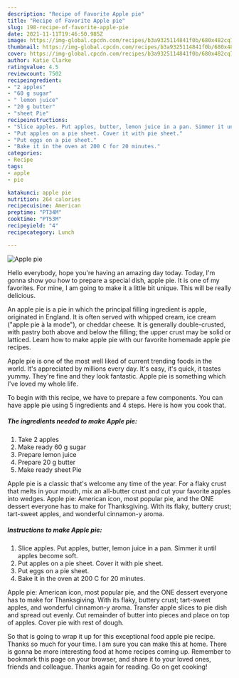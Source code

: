 ```yaml
---
description: "Recipe of Favorite Apple pie"
title: "Recipe of Favorite Apple pie"
slug: 198-recipe-of-favorite-apple-pie
date: 2021-11-11T19:46:50.985Z
image: https://img-global.cpcdn.com/recipes/b3a9325114841f0b/680x482cq70/apple-pie-recipe-main-photo.jpg
thumbnail: https://img-global.cpcdn.com/recipes/b3a9325114841f0b/680x482cq70/apple-pie-recipe-main-photo.jpg
cover: https://img-global.cpcdn.com/recipes/b3a9325114841f0b/680x482cq70/apple-pie-recipe-main-photo.jpg
author: Katie Clarke
ratingvalue: 4.5
reviewcount: 7502
recipeingredient:
- "2 apples"
- "60 g sugar"
- " lemon juice"
- "20 g butter"
- "sheet Pie"
recipeinstructions:
- "Slice apples. Put apples, butter, lemon juice in a pan. Simmer it until apples become soft."
- "Put apples on a pie sheet. Cover it with pie sheet."
- "Put eggs on a pie sheet."
- "Bake it in the oven at 200 C for 20 minutes."
categories:
- Recipe
tags:
- apple
- pie

katakunci: apple pie 
nutrition: 264 calories
recipecuisine: American
preptime: "PT34M"
cooktime: "PT53M"
recipeyield: "4"
recipecategory: Lunch

---
```



![Apple pie](https://img-global.cpcdn.com/recipes/b3a9325114841f0b/680x482cq70/apple-pie-recipe-main-photo.jpg)

Hello everybody, hope you're having an amazing day today. Today, I'm gonna show you how to prepare a special dish, apple pie. It is one of my favorites. For mine, I am going to make it a little bit unique. This will be really delicious.

An apple pie is a pie in which the principal filling ingredient is apple, originated in England. It is often served with whipped cream, ice cream (&#34;apple pie à la mode&#34;), or cheddar cheese. It is generally double-crusted, with pastry both above and below the filling; the upper crust may be solid or latticed. Learn how to make apple pie with our favorite homemade apple pie recipes.

Apple pie is one of the most well liked of current trending foods in the world. It's appreciated by millions every day. It's easy, it's quick, it tastes yummy. They're fine and they look fantastic. Apple pie is something which I've loved my whole life.


To begin with this recipe, we have to prepare a few components. You can have apple pie using 5 ingredients and 4 steps. Here is how you cook that.

<!--inarticleads1-->

##### The ingredients needed to make Apple pie:

1. Take 2 apples
1. Make ready 60 g sugar
1. Prepare  lemon juice
1. Prepare 20 g butter
1. Make ready sheet Pie


Apple pie is a classic that&#39;s welcome any time of the year. For a flaky crust that melts in your mouth, mix an all-butter crust and cut your favorite apples into wedges. Apple pie: American icon, most popular pie, and the ONE dessert everyone has to make for Thanksgiving. With its flaky, buttery crust; tart-sweet apples, and wonderful cinnamon-y aroma. 

<!--inarticleads2-->

##### Instructions to make Apple pie:

1. Slice apples. Put apples, butter, lemon juice in a pan. Simmer it until apples become soft.
1. Put apples on a pie sheet. Cover it with pie sheet.
1. Put eggs on a pie sheet.
1. Bake it in the oven at 200 C for 20 minutes.


Apple pie: American icon, most popular pie, and the ONE dessert everyone has to make for Thanksgiving. With its flaky, buttery crust; tart-sweet apples, and wonderful cinnamon-y aroma. Transfer apple slices to pie dish and spread out evenly. Cut remainder of butter into pieces and place on top of apples. Cover pie with rest of dough. 

So that is going to wrap it up for this exceptional food apple pie recipe. Thanks so much for your time. I am sure you can make this at home. There is gonna be more interesting food at home recipes coming up. Remember to bookmark this page on your browser, and share it to your loved ones, friends and colleague. Thanks again for reading. Go on get cooking!
